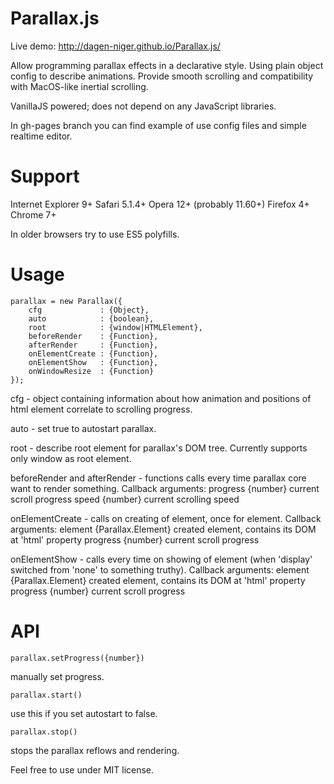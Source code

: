 Parallax.js
===========
Live demo: http://dagen-niger.github.io/Parallax.js/

Allow programming parallax effects in a declarative style. 
Using plain object config to describe animations. 
Provide smooth scrolling and compatibility with MacOS-like inertial scrolling. 
 
VanillaJS powered; does not depend on any JavaScript libraries. 
 
In gh-pages branch you can find example of use config files and simple realtime editor. 
 
Support
===========
Internet Explorer 9+ 
Safari 5.1.4+ 
Opera 12+ (probably 11.60+) 
Firefox 4+ 
Chrome 7+ 
 
In older browsers try to use ES5 polyfills. 

Usage
============

    parallax = new Parallax({
        cfg             : {Object},
        auto            : {boolean},
        root            : {window|HTMLElement},
        beforeRender    : {Function},
        afterRender     : {Function},
        onElementCreate : {Function},
        onElementShow   : {Function},
        onWindowResize  : {Function}
    });
 
cfg - object containing information about how animation and positions of html element correlate to scrolling progress. 
 
auto - set true to autostart parallax. 
 
root - describe root element for parallax's DOM tree. Currently supports only window as root element. 
 
beforeRender and afterRender - functions calls every time parallax core want to render something. 
Callback arguments: 
progress {number} current scroll progress 
speed {number} current scrolling speed 
 
onElementCreate - calls on creating of element, once for element. 
Callback arguments: 
element {Parallax.Element} created element, contains its DOM at 'html' property 
progress {number} current scroll progress 
 
onElementShow - calls every time on showing of element (when 'display' switched from 'none' to something truthy). 
Callback arguments: 
element {Parallax.Element} created element, contains its DOM at 'html' property 
progress {number} current scroll progress 
 
 
API
===========

    parallax.setProgress({number})

manually set progress. 

    parallax.start()

use this if you set autostart to false. 

    parallax.stop()

stops the parallax reflows and rendering. 
 
Feel free to use under MIT license. 
